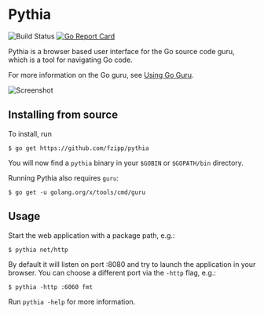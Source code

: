 # Pythia

![Build Status](https://github.com/fzipp/pythis/workflows/build/badge.svg)
[![Go Report Card](https://goreportcard.com/badge/github.com/fzipp/pythia)](https://goreportcard.com/report/github.com/fzipp/pythia)

Pythia is a browser based user interface for the Go source code guru,
which is a tool for navigating Go code.

For more information on the Go guru, see [Using Go Guru](http://golang.org/s/using-guru).

![Screenshot](https://raw.github.com/fzipp/pythia/gh-pages/images/pythia_screenshot.png)

## Installing from source

To install, run

    $ go get https://github.com/fzipp/pythia

You will now find a `pythia` binary in your `$GOBIN` or `$GOPATH/bin` directory.

Running Pythia also requires `guru`:

    $ go get -u golang.org/x/tools/cmd/guru

## Usage

Start the web application with a package path, e.g.:

    $ pythia net/http

By default it will listen on port :8080 and try to launch the application
in your browser. You can choose a different port via the `-http` flag, e.g.:

    $ pythia -http :6060 fmt

Run `pythia -help` for more information.

